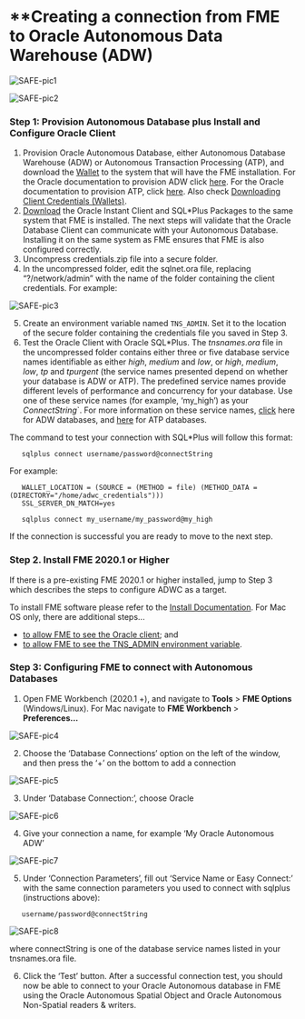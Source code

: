 # **Creating a connection from FME to Oracle Autonomous Data Warehouse (ADW)



![SAFE-pic1](/Users/kirkgustafson/Documents/GitHub/adb-connectors-1/SAFE-Software-FME/images/SAFE-pic1.png)



![SAFE-pic2](/Users/kirkgustafson/Documents/GitHub/adb-connectors-1/SAFE-Software-FME/images/SAFE-pic2.png)



### **Step 1: Provision Autonomous Database plus Install and Configure Oracle Client**

1. Provision Oracle Autonomous Database, either Autonomous Database Warehouse (ADW) or Autonomous Transaction Processing (ATP), and download the [Wallet](../common/wallet/wallet.md) to the system that will have the FME installation. For the Oracle documentation to provision ADW click [here](https://docs.oracle.com/en/cloud/paas/autonomous-database/index.html). For the Oracle documentation to provision ATP, click [here](https://docs.oracle.com/en/cloud/paas/atp-cloud/create.html). Also check [Downloading Client Credentials (Wallets)](https://docs.oracle.com/en/cloud/paas/autonomous-database/adbsa/connect-download-wallet.html#GUID-B06202D2-0597-41AA-9481-3B174F75D4B1).
2. [Download](../common/instant-client/instant-client-windows-64.md) the Oracle Instant Client and SQL*Plus Packages to the same system that FME is installed. The next steps will validate that the Oracle Database Client can communicate with your Autonomous Database. Installing it on the same system as FME ensures that FME is also configured correctly.
3. Uncompress credentials.zip file into a secure folder.
4. In the uncompressed folder, edit the sqlnet.ora file, replacing “?/network/admin” with the name of the folder containing the client credentials. For example:

![SAFE-pic3](/Users/kirkgustafson/Documents/GitHub/adb-connectors-1/SAFE-Software-FME/images/SAFE-pic3.png)

5. Create an environment variable named `TNS_ADMIN`. Set it to the location of the secure folder containing the credentials file you saved in Step 3.
6. Test the Oracle Client with Oracle SQL*Plus. The *tnsnames.ora* file in the uncompressed folder contains either three or five database service names identifiable as either *high*, *medium* and *low*, or *high*, *medium*, *low*, *tp* and *tpurgent* (the service names presented depend on whether your database is ADW or ATP). The predefined service names provide different levels of performance and concurrency for your database. Use one of these service names (for example, ‘my_high’) as your *ConnectString*`. For more information on these service names, [click](https://docs.oracle.com/en/cloud/paas/autonomous-database/adbsa/index.html#GUID-9747539B-FD46-44F1-8FF8-F5AC650F15BE) here for ADW databases, and [here](https://docs.oracle.com/en/cloud/paas/autonomous-database/adbsa/index.html#GUID-9747539B-FD46-44F1-8FF8-F5AC650F15BE) for ATP databases.



The command to test your connection with SQL*Plus will follow this format:

```
   sqlplus connect username/password@connectString
```

For example:

```
   WALLET_LOCATION = (SOURCE = (METHOD = file) (METHOD_DATA =
(DIRECTORY="/home/adwc_credentials")))
   SSL_SERVER_DN_MATCH=yes
```



```
   sqlplus connect my_username/my_password@my_high
```

If the connection is successful you are ready to move to the next step.

### **Step 2. Install FME 2020.1 or Higher**

If there is a pre-existing FME 2020.1 or higher installed, jump to Step 3 which describes the steps to configure ADWC as a target.

To install FME software please refer to the [Install Documentation](https://www.safe.com/support/downloads/). For Mac OS only, there are additional steps...

-  [to allow FME to see the Oracle client](https://knowledge.safe.com/articles/110820/mac-os-catalina-fme-2020-and-oracle-client.html); and
- [to allow FME to see the TNS_ADMIN environment variable](https://community.safe.com/s/article/fme-macos-and-the-oracle-client-a-tip-for-setting).



### Step 3: Configuring FME to connect with Autonomous Databases

1. Open FME Workbench (2020.1 +), and navigate to **Tools** > **FME Options** (Windows/Linux). For Mac navigate to **FME Workbench** > **Preferences...**

![SAFE-pic4](/Users/kirkgustafson/Documents/GitHub/adb-connectors-1/SAFE-Software-FME/images/SAFE-pic4.png)

2. Choose the ‘Database Connections’ option on the left of the window, and then press the ‘+’ on the bottom to add a connection

![SAFE-pic5](/Users/kirkgustafson/Documents/GitHub/adb-connectors-1/SAFE-Software-FME/images/SAFE-pic5.png)



3. Under ‘Database Connection:’, choose Oracle

![SAFE-pic6](/Users/kirkgustafson/Documents/GitHub/adb-connectors-1/SAFE-Software-FME/images/SAFE-pic6.png)

4. Give your connection a name, for example ‘My Oracle Autonomous ADW’

![SAFE-pic7](/Users/kirkgustafson/Documents/GitHub/adb-connectors-1/SAFE-Software-FME/images/SAFE-pic7.png)



5. Under ‘Connection Parameters’, fill out ‘Service Name or Easy Connect:’ with the same connection parameters you used to connect with sqlplus (instructions above):

```
   username/password@connectString
```

![SAFE-pic8](/Users/kirkgustafson/Documents/GitHub/adb-connectors-1/SAFE-Software-FME/images/SAFE-pic8.png)

where connectString is one of the database service names listed in your tnsnames.ora file.

6. Click the ‘Test’ button. After a successful connection test, you should now be able to connect to your Oracle Autonomous database in FME using the Oracle Autonomous Spatial Object and Oracle Autonomous Non-Spatial readers & writers.